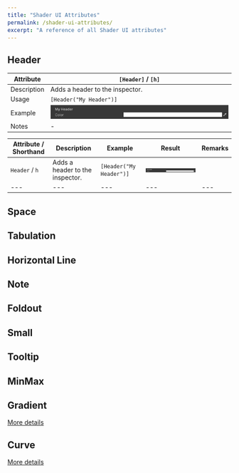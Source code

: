 ```yaml
---
title: "Shader UI Attributes"
permalink: /shader-ui-attributes/
excerpt: "A reference of all Shader UI attributes"
---
```


## Header

| Attribute | `[Header]` / `[h]` |
| --- | --- |
| Description | Adds a header to the inspector. |
| Usage | `[Header("My Header")]` |
| Example | ![Header](/assets/images/docs/attributes/header.png) |
| Notes | - |



| Attribute / Shorthand | Description | Example | Result | Remarks |
| --- | --- | --- | --- | --- |
| `Header` / `h` | Adds a header to the inspector. | `[Header("My Header")]` | ![Header](/assets/images/docs/attributes/header.png) | |
| --- | --- | --- | --- | --- |

## Space

## Tabulation

## Horizontal Line

## Note

## Foldout

## Small

## Tooltip

## MinMax

## Gradient
[More details](../gradient)

## Curve
[More details](../curve)
